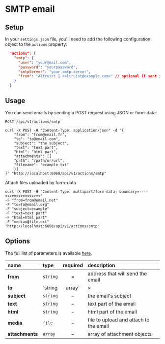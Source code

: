 # SMTP email

## Setup

In your `settings.json` file, you'll need to add the following configuration object to the `actions` property:

```json
  "actions": {
    "smtp": {
      "user": "your@mail.com",
      "password": "yourpassword",
      "smtpServer": "your.smtp.server",
      "from": "Altruist 🚀 <altruist@example.com>" // optional if sent in request
    }
  }
```

## Usage

You can send emails by sending a POST request using JSON or form-data:

`POST /api/v1/actions/smtp`

```cURL
curl -X POST -H "Content-Type: application/json" -d '{
	"from": "from@email.fr",
	"to": "to@email.com",
	"subject": "the subject",
	"text": "text part",
	"html": "html part",
	"attachments": [{
    "path": "/path/or/url",
    "filename": "example.txt"
    }]
}' "http://localhost:6060/api/v1/actions/smtp"
```

Attach files uploaded by form-data
```cURL
curl -X POST -H "Content-Type: multipart/form-data; boundary=----xxxxxxxxxxxxxxxx"
-F "from=from@email.net"
-F "to=to@email.org"
-F "subject=example"
-F "text=text part"
-F "html=html part"
-F "media=@file.ext"
"http://localhost:6060/api/v1/actions/smtp"
```

## Options

The full list of parameters is available [here](https://github.com/nodemailer/nodemailer#e-mail-message-fields).

|name|type|required|description|
|:---|:---|:---:|:---|
|**from**|`string`|&times;|address that will send the email|
|**to**|`string|array`|&times;|address(es) that will receive the email|
|**subject**|`string`|&minus;|the email's subject|
|**text**|`string`|&minus;|text part of the email|
|**html**|`string`|&minus;|html part of the email|
|**media**|`file`|&minus;|file to upload and attach to the email|
|**attachments**|`array`|&minus;|array of attachment objects|
